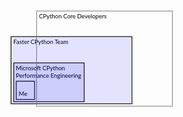<svg
   width="1800"
   height="1080"
   viewBox="0 0 860 540"
   version="1.1"
   id="svg1"
   inkscape:version="1.3.2 (091e20e, 2023-11-25, custom)"
   sodipodi:docname="Teams.svg"
   xmlns:inkscape="http://www.inkscape.org/namespaces/inkscape"
   xmlns:sodipodi="http://sodipodi.sourceforge.net/DTD/sodipodi-0.dtd"
   xmlns="http://www.w3.org/2000/svg"
   xmlns:svg="http://www.w3.org/2000/svg">
<sodipodi:namedview
id="namedview1"
pagecolor="#ffffff"
bordercolor="#000000"
borderopacity="0.25"
inkscape:showpageshadow="2"
inkscape:pageopacity="0.0"
inkscape:pagecheckerboard="0"
inkscape:deskcolor="#d1d1d1"
inkscape:document-units="mm"
inkscape:zoom="0.7786055"
inkscape:cx="674.92459"
inkscape:cy="534.28855"
inkscape:window-width="1904"
inkscape:window-height="1096"
inkscape:window-x="0"
inkscape:window-y="0"
inkscape:window-maximized="1"
inkscape:current-layer="layer1" />
<g
       id="g7" class="fragment">
<rect
         style="fill:none;stroke:#000000;stroke-width:2;stroke-dasharray:none"
         id="rect1"
         width="52.331806"
         height="52.331806"
         x="27.864988"
         y="206.26888" />
<text
         xml:space="preserve"
         x="35.001141"
         y="247.72653"
         id="text4"><tspan
           sodipodi:role="line"
           id="tspan4"
           style="font-family:Lato;font-size:16.9333px;fill:#000000;stroke:none;stroke-width:2"
           x="35.001141"
           y="247.72653">Me</tspan></text>
</g>
<g
       id="g8" class="fragment">
<rect
         style="fill:none;stroke:#000000;stroke-width:2;stroke-dasharray:none"
         id="rect2"
         width="201.17162"
         height="111.12014"
         x="20.728832"
         y="153.93706" />
<text
         xml:space="preserve"
         style="font-family:Lato;font-size:16.9333px;fill:#000000;stroke:none;stroke-width:2;stroke-dasharray:none"
         x="26.845537"
         y="174.66591"
         id="text5"><tspan
           sodipodi:role="line"
           id="tspan5"
           style="stroke-width:2"
           x="26.845537"
           y="174.66591">Microsoft CPython</tspan><tspan
           sodipodi:role="line"
           style="stroke-width:2"
           x="26.845537"
           y="195.83253"
           id="tspan6">Performance Engineering</tspan></text>
</g>
<g
       id="g9" class="fragment">
<rect
         style="fill:none;stroke:#000000;stroke-width:2;stroke-dasharray:none"
         id="rect3"
         width="345.59381"
         height="191.99657"
         x="12.913043"
         y="78.837524" />
<text
         xml:space="preserve"
         style="font-family:Lato;font-size:16.9333px;fill:#000000;stroke:none;stroke-width:2;stroke-dasharray:none"
         x="19.769102"
         y="100.55204"
         id="text5-4"><tspan
           sodipodi:role="line"
           style="stroke-width:2"
           x="19.769102"
           y="100.55204"
           id="tspan6-1">Faster CPython Team</tspan></text>
</g>
<g
       id="g10" class="fragment">
<rect
         style="fill:none;stroke:#888888;stroke-width:2;stroke-dasharray:none;z-index:-1"
         id="rect4"
         width="387.92792"
         height="271.85355"
         x="86"
         y="5.7768874" />
<text
         xml:space="preserve"
         style="font-family:Lato;font-size:16.9333px;fill:#000000;stroke:none;stroke-width:2;stroke-dasharray:none"
         x="13.989885"
         y="27.46896"
         id="text5-4-3"><tspan
           sodipodi:role="line"
           style="stroke-width:2"
           x="92.989885"
           y="27.46896"
           id="tspan6-1-1">CPython Core Developers</tspan></text>
</g>
<g class="fragment">
<rect
         style="fill:blue;stroke:none"
         opacity="0.1"
         width="201.17162"
         height="111.12014"
         x="20.728832"
         y="153.93706" />
</g>
<g class="fragment">
<rect
         style="fill:blue;stroke:none"
         opacity="0.1"
         width="345.59381"
         height="191.99657"
         x="12.913043"
         y="78.837524" />
</g>
</svg>
